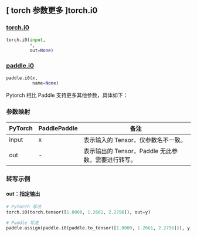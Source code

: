 ## [ torch 参数更多 ]torch.i0

### [torch.i0](https://pytorch.org/docs/2.0/special.html#torch.special.i0)

```python
torch.i0(input,
         *,
         out=None)
```

### [paddle.i0](https://www.paddlepaddle.org.cn/documentation/docs/zh/api/paddle/i0_cn.html)

```python
paddle.i0(x,
          name=None)
```

Pytorch 相比 Paddle 支持更多其他参数，具体如下：
### 参数映射
| PyTorch       | PaddlePaddle | 备注                                                   |
| ------------- | ------------ | ------------------------------------------------------ |
| input |  x  | 表示输入的 Tensor，仅参数名不一致。  |
|  out  |  -  | 表示输出的 Tensor，Paddle 无此参数，需要进行转写。    |


### 转写示例
#### out：指定输出
```python
# Pytorch 写法
torch.i0(torch.tensor([1.0000, 1.2661, 2.2796]), out=y)

# Paddle 写法
paddle.assign(paddle.i0(paddle.to_tensor([1.0000, 1.2661, 2.2796])), y)
```
